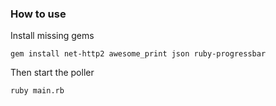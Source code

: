 ### How to use


Install missing gems

```
gem install net-http2 awesome_print json ruby-progressbar
```

Then start the poller

    ruby main.rb
